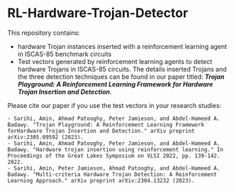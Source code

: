 # RL-Hardware-Trojan-Detector
This repository contains:
- hardware Trojan instances inserted with a reinforcement learning agent in ISCAS-85 benchmark circuits
- Test vectors generated by reinforcement learning agents to detect hardware Trojans in ISCAS-85 circuits.
The details inserted Trojans and the three detection techniques can be found in our paper titled: **_Trojan Playground: A Reinforcement Learning Framework for Hardware Trojan Insertion and Detection_**.

Please cite our paper if you use the test vectors in your research studies:
```
- Sarihi, Amin, Ahmad Patooghy, Peter Jamieson, and Abdel-Hameed A. Badawy. "Trojan Playground: A Reinforcement Learning Framework forHardware Trojan Insertion and Detection." arXiv preprint arXiv:2305.09592 (2023).
- Sarihi, Amin, Ahmad Patooghy, Peter Jamieson, and Abdel-Hameed A. Badawy. "Hardware trojan insertion using reinforcement learning." In Proceedings of the Great Lakes Symposium on VLSI 2022, pp. 139-142. 2022.
- Sarihi, Amin, Peter Jamieson, Ahmad Patooghy, and Abdel-Hameed A. Badawy. "Multi-criteria Hardware Trojan Detection: A Reinforcement Learning Approach." arXiv preprint arXiv:2304.13232 (2023).
```
